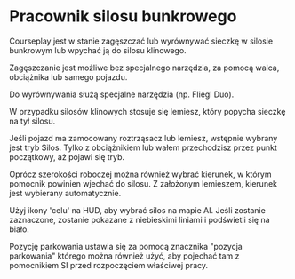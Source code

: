 # Pracownik silosu bunkrowego

  
  
Courseplay jest w stanie zagęszczać lub wyrównywać sieczkę w silosie bunkrowym lub wpychać ją do silosu klinowego.  
  
Zagęszczanie jest możliwe bez specjalnego narzędzia, za pomocą walca, obciążnika lub samego pojazdu.  
  
Do wyrównywania służą specjalne narzędzia (np. Fliegl Duo).  
  
W przypadku silosów klinowych stosuje się lemiesz, który popycha sieczkę na tył silosu.  
  


  
  
Jeśli pojazd ma zamocowany roztrząsacz lub lemiesz, wstępnie wybrany jest tryb Silos. Tylko z obciążnikiem lub wałem przechodzisz przez punkt początkowy, aż pojawi się tryb.  
  
Oprócz szerokości roboczej można również wybrać kierunek, w którym pomocnik powinien wjechać do silosu. Z założonym lemieszem, kierunek jest wybierany automatycznie.  
  
Użyj ikony 'celu' na HUD, aby wybrać silos na mapie AI. Jeśli zostanie zaznaczone, zostanie pokazane z niebieskimi liniami i podświetli się na biało.  
  
Pozycję parkowania ustawia się za pomocą znacznika "pozycja parkowania" którego można również użyć, aby pojechać tam z pomocnikiem SI przed rozpoczęciem właściwej pracy.  
  


